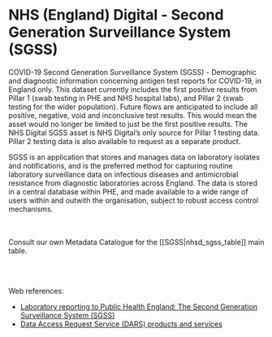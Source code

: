 # NHS (England) Digital - Second Generation Surveillance System (SGSS)

COVID-19 Second Generation Surveillance System (SGSS) - Demographic and diagnostic information concerning antigen test reports for COVID-19, in England only. This dataset currently includes the first positive results from Pillar 1 (swab testing in PHE and NHS hospital labs), and Pillar 2 (swab testing for the wider population). Future flows are anticipated to include all positive, negative, void and inconclusive test results. This would mean the asset would no longer be limited to just be the first positive results. The NHS Digital SGSS asset is NHS Digital’s only source for Pillar 1 testing data. Pillar 2 testing data is also available to request as a separate product.

SGSS is an application that stores and manages data on laboratory isolates and notifications, and is the preferred method for capturing routine laboratory surveillance data on infectious diseases and antimicrobial resistance from diagnostic laboratories across England. The data is stored in a central database within PHE, and made available to a wide range of users within and outwith the organisation, subject to robust access control mechanisms.

<br></br>
Consult our own Metadata Catalogue for the [[SGSS|nhsd_sgss_table]] main table.

<br></br>

Web references:

  *  [Laboratory reporting to Public Health England: The Second Generation Surveillance System (SGSS)](https://assets.publishing.service.gov.uk/government/uploads/system/uploads/attachment_data/file/926838/PHE_Laboratory_reporting_guidelines_October-2020-v3.pdf) 
  *  [Data Access Request Service (DARS) products and services](https://digital.nhs.uk/services/data-access-request-service-dars/dars-products-and-services)